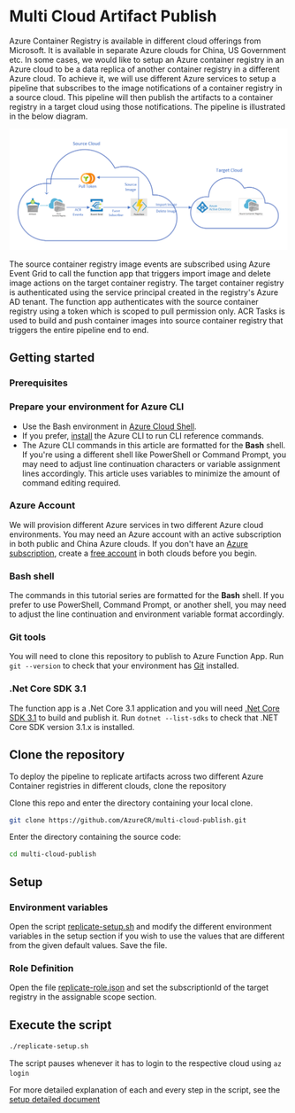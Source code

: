 # Multi Cloud Artifact Publish
Azure Container Registry is available in different cloud offerings from Microsoft. It is available in separate Azure clouds for China, US Government etc. In some cases, we would like to setup an Azure container registry in an Azure cloud to be a data replica of another container registry in a different Azure cloud. To achieve it, we will use different Azure services to setup a pipeline that subscribes to the image notifications of a container registry in a source cloud. This pipeline will then publish the artifacts to a container registry in a target cloud using those notifications. The pipeline is illustrated in the below diagram.

!["Replication Pipeline"](./media/acr-replicate-pipeline.png)

The source container registry image events are subscribed using Azure Event Grid to call the function app that triggers import image and delete image actions on the target container registry. The target container registry is authenticated using the service principal created in the registry's Azure AD tenant. The function app authenticates with the source container registry using a token which is scoped to pull permission only. ACR Tasks is used to build and push container images into source container registry that triggers the entire pipeline end to end.

## Getting started

### Prerequisites

### Prepare your environment for Azure CLI
- Use the Bash environment in [Azure Cloud Shell](https://docs.microsoft.com/en-us/azure/cloud-shell/quickstart).
- If you prefer, [install](https://docs.microsoft.com/en-us/cli/azure/install-azure-cli) the Azure CLI to run CLI reference commands.
- The Azure CLI commands in this article are formatted for the **Bash** shell. If you're using a different shell like PowerShell or Command Prompt, you may need to adjust line continuation characters or variable assignment lines accordingly. This article uses variables to minimize the amount of command editing required.
### Azure Account
We will provision different Azure services in two different Azure cloud environments. You may need an Azure account with an active subscription in both public and China Azure clouds. If you don't have an [Azure subscription](https://docs.microsoft.com/en-us/azure/guides/developer/azure-developer-guide#understanding-accounts-subscriptions-and-billing), create a [free account](https://azure.microsoft.com/free/?ref=microsoft.com&utm_source=microsoft.com&utm_medium=docs&utm_campaign=visualstudio) in both clouds before you begin.
### Bash shell
The commands in this tutorial series are formatted for the **Bash** shell. If you prefer to use PowerShell, Command Prompt, or another shell, you may need to adjust the line continuation and environment variable format accordingly.
### Git tools
You will need to clone this repository to publish to Azure Function App. Run ```git --version``` to check that your environment has [Git](https://git-scm.com/book/en/v2/Getting-Started-Installing-Git) installed.
### .Net Core SDK 3.1
The function app is a .Net Core 3.1 application and you will need [.Net Core SDK 3.1](https://www.microsoft.com/net/download) to  build and publish it. Run ```dotnet --list-sdks``` to check that .NET Core SDK version 3.1.x is installed.

## Clone the repository

To deploy the pipeline to replicate artifacts across two different Azure Container registries in different clouds, clone the repository

Clone this repo and enter the directory containing your local clone.
```bash
git clone https://github.com/AzureCR/multi-cloud-publish.git
```
Enter the directory containing the source code:
```bash
cd multi-cloud-publish
```

## Setup

### Environment variables
Open the script [replicate-setup.sh](./replicate-setup.sh]) and modify the different environment variables in the setup section if you wish to use the values that are different from the given default values. Save the file.

### Role Definition
Open the file [replicate-role.json](./replicate-role.json) and set the subscriptionId of the target registry in the assignable scope section.

## Execute the script

```bash
./replicate-setup.sh
```
The script pauses whenever it has to login to the respective cloud using ```az login```

For more detailed explanation of each and every step in the script, see the [setup detailed document](./replicate-setup-detailed.md)




